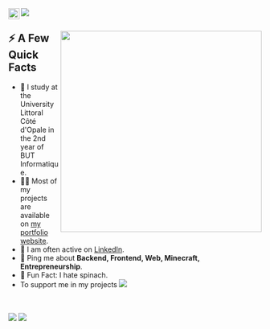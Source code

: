 <a href="https://www.linkedin.com/in/gauthier-corion-1a756a1a4/">
  <img align="left" alt="Gauthier Corion LinkedIn" width="22px" src="https://skylord.fr/linkedinn.svg" />
</a>
<img src="https://visitor-badge.glitch.me/badge?page_id=MisterGranti67.MisterGranti67">
</br>

<div>
  
  <img width="400px" align="right" src="https://skylord.fr/this-is-fine.jpg" />
  <h2>⚡️ A Few Quick Facts</h2>
  <ul>
    <li>🧐 I study at the University Littoral Côté d'Opale in the 2nd year of BUT Informatique.</li>
    <li>👨‍💻 Most of my projects are available on <a href="https://github.com/MisterGranti67">my portfolio website</a>.</li>
    <li>📝 I am often active on <a href="https://www.linkedin.com/in/gauthier-corion-1a756a1a4">LinkedIn</a>.</li>
    <li>💬 Ping me about <strong>Backend, Frontend, Web, Minecraft, Entrepreneurship</strong>.</li>
    <li>🎉 Fun Fact: I hate spinach.</li>
    <li>To support me in my projects <a href="https://www.paypal.me/mrbaguette078"><img src="https://ionicabizau.github.io/badges/paypal.svg"></a></li>
  </ul>
</div>

</br>
</br>

<img style="margin-left: auto;margin-right: auto" src="https://github-readme-stats.vercel.app/api?username=MisterGranti67&show_icons=true">
<img style="margin-left: auto;margin-right: auto" src="https://github-readme-stats.vercel.app/api/top-langs/?username=MisterGranti67&layout=compact">

